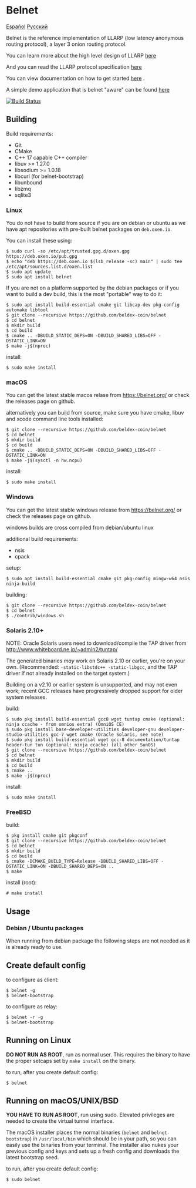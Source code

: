 # Belnet

[Español](readme_es.md) [Русский](readme_ru.md)

Belnet is the reference implementation of LLARP (low latency anonymous routing protocol), a layer 3 onion routing protocol.

You can learn more about the high level design of LLARP [here](docs/high-level.txt)

And you can read the LLARP protocol specification [here](docs/proto_v0.txt)

You can view documentation on how to get started [here](https://docs.oxen.io/products-built-on-oxen/belnet) .

A simple demo application that is belnet "aware" can be found [here](https://github.com/majestrate/belnet-aware-demos)

[![Build Status](https://ci.oxen.rocks/api/badges/beldex-coin/belnet/status.svg?ref=refs/heads/dev)](https://ci.oxen.rocks/beldex-coin/belnet)

## Building

Build requirements:

* Git
* CMake
* C++ 17 capable C++ compiler
* libuv >= 1.27.0
* libsodium >= 1.0.18
* libcurl (for belnet-bootstrap)
* libunbound
* libzmq
* sqlite3

### Linux

You do not have to build from source if you are on debian or ubuntu as we have apt repositories with pre-built belnet packages on `deb.oxen.io`.

You can install these using:

    $ sudo curl -so /etc/apt/trusted.gpg.d/oxen.gpg https://deb.oxen.io/pub.gpg
    $ echo "deb https://deb.oxen.io $(lsb_release -sc) main" | sudo tee /etc/apt/sources.list.d/oxen.list
    $ sudo apt update
    $ sudo apt install belnet


If you are not on a platform supported by the debian packages or if you want to build a dev build, this is the most "portable" way to do it:

    $ sudo apt install build-essential cmake git libcap-dev pkg-config automake libtool
    $ git clone --recursive https://github.com/beldex-coin/belnet
    $ cd belnet
    $ mkdir build
    $ cd build
    $ cmake .. -DBUILD_STATIC_DEPS=ON -DBUILD_SHARED_LIBS=OFF -DSTATIC_LINK=ON
    $ make -j$(nproc)

install:

    $ sudo make install

### macOS

You can get the latest stable macos relase from https://belnet.org/ or check the releases page on github.

alternatively you can build from source, make sure you have cmake, libuv and xcode command line tools installed:

    $ git clone --recursive https://github.com/beldex-coin/belnet
    $ cd belnet
    $ mkdir build
    $ cd build
    $ cmake .. -DBUILD_STATIC_DEPS=ON -DBUILD_SHARED_LIBS=OFF -DSTATIC_LINK=ON
    $ make -j$(sysctl -n hw.ncpu)

install:

    $ sudo make install

### Windows

You can get the latest stable windows release from https://belnet.org/ or check the releases page on github.

windows builds are cross compiled from debian/ubuntu linux

additional build requirements:

* nsis
* cpack

setup:

    $ sudo apt install build-essential cmake git pkg-config mingw-w64 nsis ninja-build

building:

    $ git clone --recursive https://github.com/beldex-coin/belnet
    $ cd belnet
    $ ./contrib/windows.sh

### Solaris 2.10+

NOTE: Oracle Solaris users need to download/compile the TAP driver from http://www.whiteboard.ne.jp/~admin2/tuntap/

The generated binaries _may_ work on Solaris 2.10 or earlier, you're on your own. (Recommended: `-static-libstdc++ -static-libgcc`, and the TAP driver if not already installed on the target system.)

Building on a v2.10 or earlier system is unsupported, and may not even work; recent GCC releases have progressively dropped support for older system releases.

build:

    $ sudo pkg install build-essential gcc8 wget tuntap cmake (optional: ninja ccache - from omnios extra) (OmniOS CE)
    $ sudo pkg install base-developer-utilities developer-gnu developer-studio-utilities gcc-7 wget cmake (Oracle Solaris, see note)
    $ sudo pkg install build-essential wget gcc-8 documentation/tuntap header-tun tun (optional: ninja ccache) (all other SunOS)
    $ git clone --recursive https://github.com/beldex-coin/belnet
    $ cd belnet
    $ mkdir build
    $ cd build
    $ cmake ..
    $ make -j$(nproc)

install:

    $ sudo make install

### FreeBSD

build:

    $ pkg install cmake git pkgconf
    $ git clone --recursive https://github.com/beldex-coin/belnet
    $ cd belnet
    $ mkdir build
    $ cd build
    $ cmake -DCMAKE_BUILD_TYPE=Release -DBUILD_SHARED_LIBS=OFF -DSTATIC_LINK=ON -DBUILD_SHARED_DEPS=ON ..
    $ make

install (root):

    # make install

## Usage

### Debian / Ubuntu packages

When running from debian package the following steps are not needed as it is already ready to use.

## Create default config

to configure as client:

    $ belnet -g
    $ belnet-bootstrap

to configure as relay:

    $ belnet -r -g
    $ belnet-bootstrap


## Running on Linux

**DO NOT RUN AS ROOT**, run as normal user. This requires the binary to have the proper setcaps set by `make install` on the binary.

to run, after you create default config:

    $ belnet

## Running on macOS/UNIX/BSD

**YOU HAVE TO RUN AS ROOT**, run using sudo. Elevated privileges are needed to create the virtual tunnel interface.

The macOS installer places the normal binaries (`belnet` and `belnet-bootstrap`) in `/usr/local/bin` which should be in your path, so you can easily use the binaries from your terminal. The installer also nukes your previous config and keys and sets up a fresh config and downloads the latest bootstrap seed.

to run, after you create default config:

    $ sudo belnet
